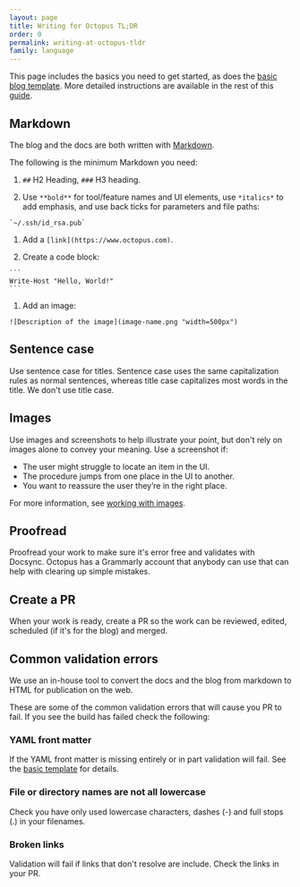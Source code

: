 ```yaml
---
layout: page
title: Writing for Octopus TL;DR
order: 0
permalink: writing-at-octopus-tldr
family: language
---
```


This page includes the basics you need to get started, as does the [basic blog template](https://github.com/OctopusDeploy/blog/blob/master/templates/basic-template.md). More detailed instructions are available in the rest of this [guide](https://octopusdeploy.github.io/OctoStyle/).

## Markdown

The blog and the docs are both written with [Markdown](markdown.md).

The following is the minimum Markdown you need:

1. `##` H2 Heading, `###` H3 heading.

1. Use `**bold**` for tool/feature names and UI elements, use `*italics*` to add emphasis, and use back ticks for parameters and file paths:
~~~
`~/.ssh/id_rsa.pub`
~~~

1. Add a `[link](https://www.octopus.com)`.

1. Create a code block:
~~~
```
Write-Host "Hello, World!"
```
~~~

1. Add an image: 
~~~
![Description of the image](image-name.png "width=500px")
~~~

## Sentence case

Use sentence case for titles. Sentence case uses the same capitalization rules as normal sentences, whereas title case capitalizes most words in the title. We don't use title case.

## Images

Use images and screenshots to help illustrate your point, but don't rely on images alone to convey your meaning. Use a screenshot if:

- The user might struggle to locate an item in the UI.
- The procedure jumps from one place in the UI to another.
- You want to reassure the user they’re in the right place.

For more information, see [working with images](images.md).

## Proofread

Proofread your work to make sure it's error free and validates with Docsync. Octopus has a Grammarly account that anybody can use that can help with clearing up simple mistakes.

## Create a PR

When your work is ready, create a PR so the work can be reviewed, edited, scheduled (if it's for the blog) and merged.

## Common validation errors

We use an in-house tool to convert the docs and the blog from markdown to HTML for publication on the web. 

These are some of the common validation errors that will cause you PR to fail. If you see the build has failed check the following:

### YAML front matter

If the YAML front matter is missing entirely or in part validation will fail. See the [basic template](https://github.com/OctopusDeploy/blog/tree/master/templates/basic-template.md) for details.

### File or directory names are not all lowercase

Check you have only used lowercase characters, dashes (-) and full stops (.) in your filenames.

### Broken links

Validation will fail if links that don't resolve are include. Check the links in your PR.
